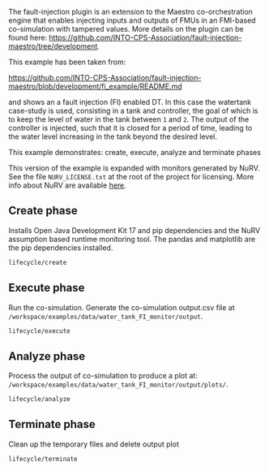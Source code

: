 The fault-injection plugin is an extension to the Maestro co-orchestration engine that enables injecting inputs and outputs of FMUs in an FMI-based co-simulation with tampered values.
More details on the plugin can be found here: https://github.com/INTO-CPS-Association/fault-injection-maestro/tree/development.

This example has been taken from:

https://github.com/INTO-CPS-Association/fault-injection-maestro/blob/development/fi_example/README.md

and shows an a fault injection (FI) enabled DT. In this case the watertank case-study is used, consisting
in a tank and controller, the goal of which is to keep the level of water in the tank between ```1``` and ```2```.
The output of the controller is injected, such that it is closed for a period of time, leading to the water level increasing in the tank beyond the desired level.

This example demonstrates: create, execute, analyze and terminate phases

This version of the example is expanded with monitors generated by NuRV.
See the file `NURV_LICENSE.txt` at the root of the project for licensing.
More info about NuRV are available [here](https://es-static.fbk.eu/tools/nurv/).

## Create phase

Installs Open Java Development Kit 17 and pip dependencies and the NuRV
assumption based runtime monitoring tool.
The pandas and matplotlib are the pip dependencies installed.

```bash
lifecycle/create
```

## Execute phase

Run the co-simulation. Generate the co-simulation output.csv file
at `/workspace/examples/data/water_tank_FI_monitor/output`.

```bash
lifecycle/execute
```

## Analyze phase

Process the output of co-simulation to produce a plot at:
`/workspace/examples/data/water_tank_FI_monitor/output/plots/`.

```bash
lifecycle/analyze
```

## Terminate phase

Clean up the temporary files and delete output plot

```bash
lifecycle/terminate
```
